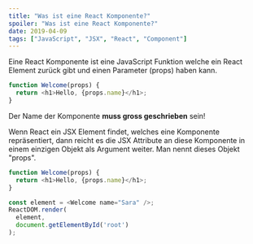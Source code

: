 ```yaml
---
title: "Was ist eine React Komponente?"
spoiler: "Was ist eine React Komponente?"
date: 2019-04-09
tags: ["JavaScript", "JSX", "React", "Component"]
---
```


Eine React Komponente ist eine JavaScript Funktion welche ein React Element zurück gibt und einen Parameter (props) haben kann. 

```javascript
function Welcome(props) {
  return <h1>Hello, {props.name}</h1>;
}
```

Der Name der Komponente **muss gross geschrieben** sein!

Wenn React ein JSX Element findet, welches eine Komponente repräsentiert, dann reicht es die JSX Attribute an diese Komponente in einem einzigen Objekt als Argument weiter. Man nennt dieses Objekt "props".

```javascript
function Welcome(props) {
  return <h1>Hello, {props.name}</h1>;
}

const element = <Welcome name="Sara" />;
ReactDOM.render(
  element,
  document.getElementById('root')
);
```